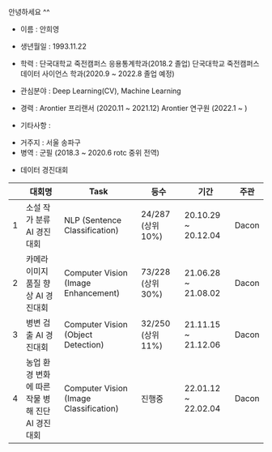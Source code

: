 안녕하세요 ^^



- 이름 : 안희영

- 생년월일 : 1993.11.22

- 학력 : 단국대학교 죽전캠퍼스 응용통계학과(2018.2 졸업)
         단국대학교 죽전캠퍼스 데이터 사이언스 학과(2020.9 ~ 2022.8 졸업 예정)


- 관심분야 : Deep Learning(CV), Machine Learning

- 경력 : Arontier 프리랜서 (2020.11 ~ 2021.12)
         Arontier 연구원  (2022.1 ~ )
       

- 기타사항 : 
+ 거주지 : 서울 송파구
+ 병역 : 군필 (2018.3 ~ 2020.6 rotc 중위 전역)
     
     

- 데이터 경진대회


|            |대회명|Task|등수|기간|주관|
|------------|-----------|-----------|--------------|--------------|--------------|
1            | 소설 작가 분류 AI 경진대회 | NLP (Sentence Classification) | 24/287 (상위 10%) | 20.10.29 ~ 20.12.04  | Dacon
2            | 카메라 이미지 품질 향상 AI 경진대회 | Computer Vision (Image Enhancement) | 73/228 (상위 30%)  | 21.06.28 ~ 21.08.02 | Dacon
3            | 병변 검출 AI 경진대회 | Computer Vision (Object Detection) | 32/250 (상위 11%) | 21.11.15 ~ 21.12.06  | Dacon
4            | 농업 환경 변화에 따른 작물 병해 진단 AI 경진대회 | Computer Vision (Image Classification) | 진행중 | 22.01.12 ~ 22.02.04 | Dacon

